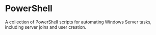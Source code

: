 # PowerShell
A collection of PowerShell scripts for automating Windows Server tasks, including server joins and user creation.

